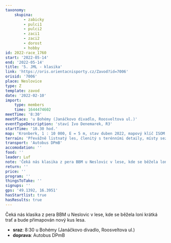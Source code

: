 ```yaml
---
taxonomy:
    skupina:
        - zabicky
        - pulci1
        - pulci2
        - zaci1
        - zaci2
        - dorost
        - hobby
id: 2022-race_1760
start: '2022-05-14'
end: '2022-05-14'
title: '5. JML - klasika'
link: 'https://oris.orientacnisporty.cz/Zavod?id=7006'
orisid: '7006'
place: Neslovice
type: Z
template: zavod
date: '2022-02-10'
import:
    type: members
    time: 1644474602
meetTime: '8:30'
meetPlace: 'u Bohémy (Janáčkovo divadlo, Roosveltova ul.)'
eventTypeDescription: 'staví Ivo Denemarek, R3'
startTime: '10.30 hod.'
map: 'Kronberk, 1 : 10 000, E = 5 m, stav duben 2022, mapový klíč ISOM 2017-2'
terrain: 'Převážně listnatý les, členitý s terénními detaily, místy sezónní podrost.'
transport: 'Autobus DPmB'
accomodation: ''
food: ''
leader: Luf
note: 'Čeká nás klasika z pera BBM u Neslovic v lese, kde se běžela loni krátká trať a bude přimapován nový kus lesa.'
return: ''
price: ''
program: ''
thingsToTake: ''
signups: ''
gps: '49.1392, 16.3951'
hasStartlist: true
hasResults: true
---
```


Čeká nás klasika z pera BBM u Neslovic v lese, kde se běžela loni krátká trať a bude přimapován nový kus lesa.
* **sraz**: 8:30 u Bohémy (Janáčkovo divadlo, Roosveltova ul.)
* **doprava**: Autobus DPmB

